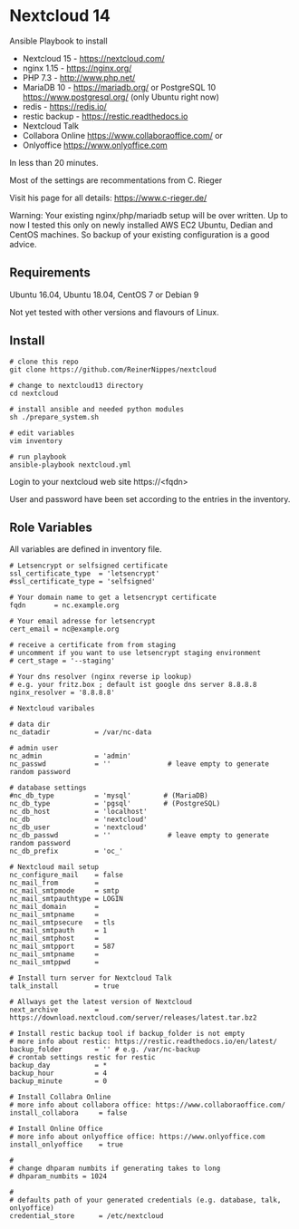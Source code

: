 Nextcloud 14
=========

Ansible Playbook to install

* Nextcloud 15 - https://nextcloud.com/
* nginx 1.15 - https://nginx.org/
* PHP 7.3 - http://www.php.net/
* MariaDB 10 - https://mariadb.org/ or PostgreSQL 10 https://www.postgresql.org/ (only Ubuntu right now)
* redis - https://redis.io/
* restic backup - https://restic.readthedocs.io
* Nextcloud Talk
* Collabora Online https://www.collaboraoffice.com/ 
or
* Onlyoffice https://www.onlyoffice.com

In less than 20 minutes.

Most of the settings are recommentations from C. Rieger

Visit his page for all details: https://www.c-rieger.de/

Warning: Your existing nginx/php/mariadb setup will be over written. Up to now I tested this only on newly installed AWS EC2 Ubuntu, Dedian and CentOS machines. So backup of your existing configuration is a good advice.


Requirements
------------

Ubuntu 16.04, Ubuntu 18.04, CentOS 7 or Debian 9

Not yet tested with other versions and flavours of Linux.

Install
-------
```
# clone this repo
git clone https://github.com/ReinerNippes/nextcloud

# change to nextcloud13 directory
cd nextcloud

# install ansible and needed python modules
sh ./prepare_system.sh

# edit variables
vim inventory

# run playbook
ansible-playbook nextcloud.yml

```

Login to your nextcloud web site https://\<fqdn\> 


User and password have been set according to the entries in the inventory.

Role Variables
--------------
All variables are defined in inventory file.
```
# Letsencrypt or selfsigned certificate
ssl_certificate_type  = 'letsencrypt'
#ssl_certificate_type = 'selfsigned'

# Your domain name to get a letsencrypt certificate
fqdn       = nc.example.org

# Your email adresse for letsencrypt
cert_email = nc@example.org

# receive a certificate from from staging
# uncomment if you want to use letsencrypt staging environment
# cert_stage = '--staging'

# Your dns resolver (nginx reverse ip lookup)
# e.g. your fritz.box ; default ist google dns server 8.8.8.8
nginx_resolver = '8.8.8.8'

# Nextcloud varibales

# data dir
nc_datadir           = /var/nc-data

# admin user
nc_admin             = 'admin'
nc_passwd            = ''              # leave empty to generate random password

# database settings
#nc_db_type          = 'mysql'        # (MariaDB)
nc_db_type           = 'pgsql'        # (PostgreSQL)
nc_db_host           = 'localhost'
nc_db                = 'nextcloud'
nc_db_user           = 'nextcloud'
nc_db_passwd         = ''              # leave empty to generate random password
nc_db_prefix         = 'oc_'

# Nextcloud mail setup
nc_configure_mail    = false
nc_mail_from         = 
nc_mail_smtpmode     = smtp
nc_mail_smtpauthtype = LOGIN
nc_mail_domain       =
nc_mail_smtpname     =
nc_mail_smtpsecure   = tls
nc_mail_smtpauth     = 1
nc_mail_smtphost     =
nc_mail_smtpport     = 587
nc_mail_smtpname     =
nc_mail_smtppwd      = 

# Install turn server for Nextcloud Talk
talk_install         = true

# Allways get the latest version of Nextcloud
next_archive         = https://download.nextcloud.com/server/releases/latest.tar.bz2

# Install restic backup tool if backup_folder is not empty
# more info about restic: https://restic.readthedocs.io/en/latest/
backup_folder        = '' # e.g. /var/nc-backup
# crontab settings restic for restic
backup_day           = *
backup_hour          = 4
backup_minute        = 0

# Install Collabra Online
# more info about collabora office: https://www.collaboraoffice.com/
install_collabora     = false

# Install Online Office
# more info about onlyoffice office: https://www.onlyoffice.com
install_onlyoffice    = true

# 
# change dhparam numbits if generating takes to long
# dhparam_numbits = 1024

# 
# defaults path of your generated credentials (e.g. database, talk, onlyoffice)
credential_store      = /etc/nextcloud
```
